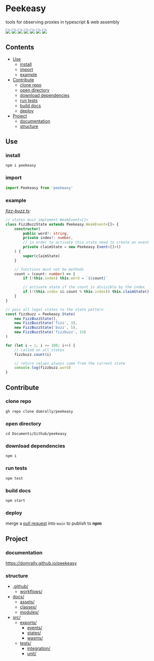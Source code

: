 # Peekeasy

tools for observing proxies in typescript & web assembly

[![](https://img.shields.io/npm/v/peekeasy?style=for-the-badge&labelColor=grey&logo=npm&label=)](https://www.npmjs.com/package/peekeasy)
[![](https://img.shields.io/badge/-prettier-F7B93E?style=for-the-badge&labelColor=grey&logo=prettier)](https://prettier.io)
[![](https://img.shields.io/badge/-nodejs-339933?style=for-the-badge&labelColor=grey&logo=node.js)](https://nodejs.org)
[![](https://img.shields.io/badge/-typescript-3178C6?style=for-the-badge&labelColor=grey&logo=typescript)](https://www.typescriptlang.org)
[![](https://img.shields.io/badge/-tsnode-3178C6?style=for-the-badge&labelColor=grey&logo=ts-node)](https://typestrong.org/ts-node)
[![](https://img.shields.io/badge/-eslint-4B32C3?style=for-the-badge&labelColor=grey&logo=ESLint)](https://eslint.org)
[![](https://img.shields.io/badge/-json-000000?style=for-the-badge&labelColor=grey&logo=json)](https://www.json.org/json-en.html)

## Contents

- [Use](#Use)
  - [install](#install)
  - [import](#import)
  - [example](#example)
- [Contribute](#Contribute)
  - [clone repo](#clone%20repo)
  - [open directory](#open%20directory)
  - [download dependencies](#download%20dependencies)
  - [run tests](#run%20tests)
  - [build docs](#build%20docs)
  - [deploy](#deploy)
- [Project](#Project)
  - [documentation](#documentation)
  - [structure](#structure)

## Use

### install

```
npm i peekeasy
```

### import

```ts
import Peekeasy from 'peekeasy'
```

### example

_[fizz-buzz.ts](https://github.com/domrally/peekeasy/blob/wasm/src/tests/integration/fizz-buzz.ts):_

```ts
// states must implement WeakEvent<[]>
class FizzBuzzState extends Peekeasy.WeakEvent<[]> {
	constructor(
		public word?: string,
		private index?: number,
		// in order to activate this state need to create an event
		private claimState = new Peekeasy.Event<[]>()
	) {
		super(claimState)
	}

	// functions must not be methods
	count = (count: number) => {
		if (!this.index) this.word = `${count}`

		// activate state if the count is divisible by the index
		if (!(this.index && count % this.index)) this.claimState()
	}
}

// pass all legal states to the state pattern
const fizzbuzz = Peekeasy.State(
	new FizzBuzzState(),
	new FizzBuzzState('fizz', 3),
	new FizzBuzzState('buzz', 5),
	new FizzBuzzState('fizzbuzz', 15)
)

for (let i = 1; i <= 100; i++) {
	// called on all states
	fizzbuzz.count(i)

	// return values always come from the current state
	console.log(fizzbuzz.word)
}
```

## Contribute

### clone repo

```
gh repo clone domrally/peekeasy
```

### open directory

```
cd Documents/Github/peekeasy
```

### download dependencies

```
npm i
```

### run tests

```
npm test
```

### build docs

```
npm start
```

### deploy

merge a [pull request](https://github.com/domrally/peekeasy/compare) into `main` to publish to **npm**

## Project

### documentation

https://domrally.github.io/peekeasy

### structure

- [.github/](https://github.com/domrally/peekeasy/tree/main/.github)
  - [workflows/](https://github.com/domrally/peekeasy/tree/main/.github/workflows)
- [docs/](https://github.com/domrally/peekeasy/tree/main/docs)
  - [assets/](https://github.com/domrally/peekeasy/tree/main/docs/assets)
  - [classes/](https://github.com/domrally/peekeasy/tree/main/docs/classes)
  - [modules/](https://github.com/domrally/peekeasy/tree/main/docs/modules)
- [src/](https://github.com/domrally/peekeasy/tree/main/src)
  - [exports/](https://github.com/domrally/peekeasy/tree/main/src/exports)
    - [events/](https://github.com/domrally/peekeasy/tree/main/src/exports/events)
    - [states/](https://github.com/domrally/peekeasy/tree/main/src/exports/states)
    - [wasms/](https://github.com/domrally/peekeasy/tree/main/src/exports/wasms)
  - [tests/](https://github.com/domrally/peekeasy/tree/main/src/tests)
    - [integration/](https://github.com/domrally/peekeasy/tree/main/src/tests/integration)
    - [unit/](https://github.com/domrally/peekeasy/tree/main/src/tests/unit)
